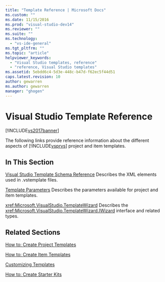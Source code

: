 ```yaml
---
title: "Template Reference | Microsoft Docs"
ms.custom: ""
ms.date: 11/15/2016
ms.prod: "visual-studio-dev14"
ms.reviewer: ""
ms.suite: ""
ms.technology:
  - "vs-ide-general"
ms.tgt_pltfrm: ""
ms.topic: "article"
helpviewer_keywords:
  - "Visual Studio templates, reference"
  - "reference, Visual Studio templates"
ms.assetid: 5ebdd6c4-5d3e-448c-b47d-f62ec5f44d51
caps.latest.revision: 10
author: gewarren
ms.author: gewarren
manager: "ghogen"
---
```

# Visual Studio Template Reference
[!INCLUDE[vs2017banner](../includes/vs2017banner.md)]

The following links provide reference information about the different aspects of [!INCLUDE[vsprvs](../includes/vsprvs-md.md)] project and item templates.

## In This Section
 [Visual Studio Template Schema Reference](../extensibility/visual-studio-template-schema-reference.md)
 Describes the XML elements used in .vstemplate files.

 [Template Parameters](../ide/template-parameters.md)
 Describes the parameters available for project and item templates.

 <xref:Microsoft.VisualStudio.TemplateWizard>
 Describes the <xref:Microsoft.VisualStudio.TemplateWizard.IWizard> interface and related types.

## Related Sections
 [How to: Create Project Templates](../ide/how-to-create-project-templates.md)

 [How to: Create Item Templates](../ide/how-to-create-item-templates.md)

 [Customizing Templates](../ide/customizing-project-and-item-templates.md)

 [How to: Create Starter Kits](../ide/how-to-create-starter-kits.md)